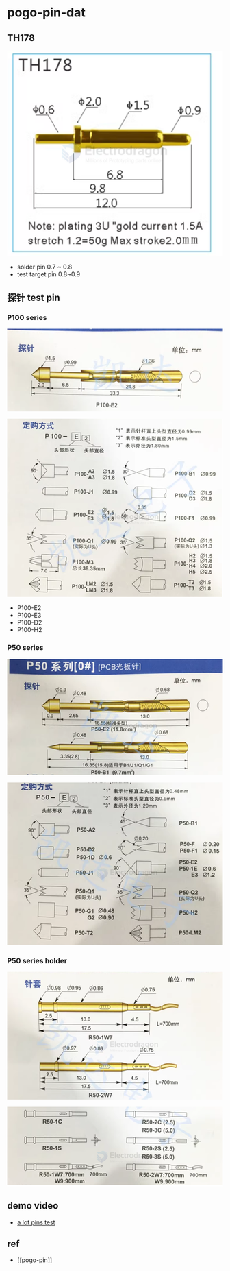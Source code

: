 
# pogo-pin-dat

## TH178 

![](2024-12-30-14-03-45.png)

- solder pin 0.7 ~ 0.8 
- test target pin 0.8~0.9



## 探针 test pin 

### P100 series 

![](2025-08-24-18-06-27.png)

![](2025-08-24-18-06-51.png)

- P100-E2
- P100-E3
- P100-D2 
- P100-H2 

### P50 series 

![](2025-08-24-18-10-16.png)

![](2025-08-24-18-10-29.png)

### P50 series holder 

![](2025-08-24-18-11-16.png)

![](2025-08-24-18-11-27.png)

## demo video 

- [a lot pins test](https://x.com/electro_phoenix/status/1874755441533894696)



## ref

- [[pogo-pin]]